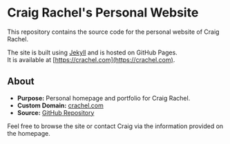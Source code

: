 # Craig Rachel's Personal Website

This repository contains the source code for the personal website of Craig Rachel.

The site is built using [Jekyll](https://jekyllrb.com/) and is hosted on GitHub Pages.  
It is available at [https://crachel.com](https://crachel.com).

## About

- **Purpose:** Personal homepage and portfolio for Craig Rachel.
- **Custom Domain:** [crachel.com](https://crachel.com)
- **Source:** [GitHub Repository](https://github.com/crachel/crachel.github.io)

Feel free to browse the site or contact Craig via the information provided on the homepage.